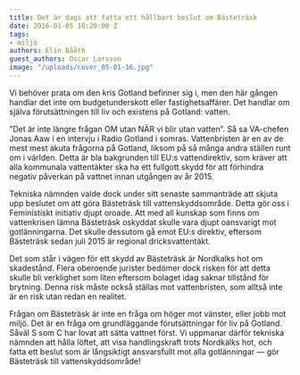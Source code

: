 ```yaml
---
title: Det är dags att fatta ett hållbart beslut om Bästeträsk
date: 2016-01-05 10:20:00 Z
tags:
- miljö
authors: Elin Bååth
guest_authors: Oscar Larsson
image: "/uploads/cover_05-01-16.jpg"
---
```


Vi behöver prata om den kris Gotland befinner sig i, men den här gången handlar det inte om budgetunderskott eller fastighetsaffärer. Det handlar om själva förutsättningen till liv och existens på Gotland: vatten.

”Det är inte längre frågan OM utan NÄR vi blir utan vatten”. Så sa VA-chefen Jonas Aaw i en intervju i Radio Gotland i somras. Vattenbristen är en av de mest mest akuta frågorna på Gotland, liksom på så många andra ställen runt om i världen. Detta är bla bakgrunden till EU:s vattendirektiv, som kräver att alla kommunala vattentäkter ska ha ett fullgott skydd för att förhindra negativ påverkan på vattnet innan utgången av år 2015.

Tekniska nämnden valde dock under sitt senaste sammanträde att skjuta upp beslutet om att göra Bästeträsk till vattenskyddsområde. Detta gör oss i Feministiskt initiativ djupt oroade. Att med all kunskap som finns om vattenkrisen lämna Bästeträsk oskyddat skulle vara djupt oansvarigt mot gotlänningarna. Det skulle dessutom gå emot EU:s direktiv, eftersom Bästeträsk sedan juli 2015 är regional dricksvattentäkt.

Det som står i vägen för ett skydd av Bästeträsk är Nordkalks hot om skadestånd. Flera oberoende jurister bedömer dock risken för att detta skulle bli verklighet som liten eftersom bolaget idag saknar tillstånd för brytning. Denna risk måste också ställas mot vattenbristen, som alltså inte är en risk utan redan en realitet.

Frågan om Bästeträsk är inte en fråga om höger mot vänster, eller jobb mot miljö. Det är en fråga om grundläggande förutsättningar för liv på Gotland. Såväl S som C har lovat att sätta vattnet först. Vi uppmanar därför tekniska nämnden att hålla löftet, att visa handlingskraft trots Nordkalks hot, och fatta ett beslut som är långsiktigt ansvarsfullt mot alla gotlänningar — gör Bästeträsk till vattenskyddsområde!